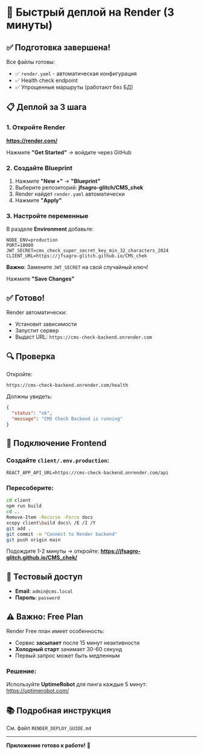 # 🚀 Быстрый деплой на Render (3 минуты)

## ✅ Подготовка завершена!

Все файлы готовы:
- ✅ `render.yaml` - автоматическая конфигурация
- ✅ Health check endpoint
- ✅ Упрощенные маршруты (работают без БД)

## 📋 Деплой за 3 шага

### 1. Откройте Render
**https://render.com/**

Нажмите **"Get Started"** → войдите через GitHub

### 2. Создайте Blueprint

1. Нажмите **"New +"** → **"Blueprint"**
2. Выберите репозиторий: **jfsagro-glitch/CMS_chek**
3. Render найдет `render.yaml` автоматически
4. Нажмите **"Apply"**

### 3. Настройте переменные

В разделе **Environment** добавьте:

```
NODE_ENV=production
PORT=10000
JWT_SECRET=cms_check_super_secret_key_min_32_characters_2024
CLIENT_URL=https://jfsagro-glitch.github.io/CMS_chek
```

**Важно**: Замените `JWT_SECRET` на свой случайный ключ!

Нажмите **"Save Changes"**

## ✅ Готово!

Render автоматически:
- Установит зависимости
- Запустит сервер
- Выдаст URL: `https://cms-check-backend.onrender.com`

## 🔍 Проверка

Откройте:
```
https://cms-check-backend.onrender.com/health
```

Должны увидеть:
```json
{
  "status": "ok",
  "message": "CMS Check Backend is running"
}
```

## 🔄 Подключение Frontend

### Создайте `client/.env.production`:

```
REACT_APP_API_URL=https://cms-check-backend.onrender.com/api
```

### Пересоберите:

```bash
cd client
npm run build
cd ..
Remove-Item -Recurse -Force docs
xcopy client\build docs\ /E /I /Y
git add .
git commit -m "Connect to Render backend"
git push origin main
```

Подождите 1-2 минуты → откройте:
**https://jfsagro-glitch.github.io/CMS_chek/**

## 🔐 Тестовый доступ

- **Email**: `admin@cms.local`
- **Пароль**: `password`

## ⚠️ Важно: Free Plan

Render Free план имеет особенность:
- Сервис **засыпает** после 15 минут неактивности
- **Холодный старт** занимает 30-60 секунд
- Первый запрос может быть медленным

### Решение:
Используйте **UptimeRobot** для пинга каждые 5 минут:
https://uptimerobot.com/

## 📚 Подробная инструкция

См. файл `RENDER_DEPLOY_GUIDE.md`

---

**Приложение готово к работе!** 🎉


